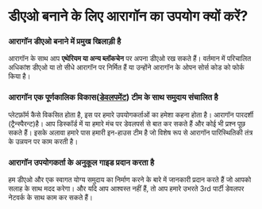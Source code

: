 # डीएओ बनाने के लिए आरागॉन का उपयोग क्यों करें?

### **आरागॉन डीएओ बनाने में प्रमुख खिलाड़ी है**

आरागॉन के साथ आप **एथेरियम या अन्य ब्लॉकचेन** पर अपना डीएओ रख सकते हैं। वर्तमान में परिचालित अधिकांश डीएओ या तो सीधे आरागॉन पर निर्मित हैं या उन्होंने आरागॉन के ओपन सोर्स कोड को फोर्क किया है।

### आरागॉन एक पूर्णकालिक विकास([डेवलपमेंट](https://dict.hinkhoj.com/development-meaning-in-hindi.words)) टीम के साथ समुदाय संचालित है

प्लेटफ़ॉर्म कैसे विकसित होता है, इस पर हमारे उपयोगकर्ताओं का हमेशा कहना होता है। आरागॉन पारदर्शी (ट्रैन्स्पैरन्ट)है। आप डिस्कॉर्ड में या हमारे मंच पर डेवलपर्स से बात कर सकते हैं और कोई भी प्रश्न पूछ सकते हैं। इसके अलावा हमारे पास हमारी इन-हाउस टीम है जो विशेष रूप से आरागॉन पारिस्थितिकी तंत्र के उन्नयन पर काम करती है।

### आरागॉन उपयोगकर्ता के अनुकूल गाइड प्रदान करता है

हम डीएओ और एक स्वागत योग्य समुदाय का निर्माण करने के बारे में जानकारी प्रदान करते हैं जो आपको सलाह के साथ मदद करेगा। और यदि आप आश्वस्त नहीं हैं, तो आप हमारे उभरते 3rd पार्टी डेवलपर नेटवर्क के साथ काम कर सकते हैं।
